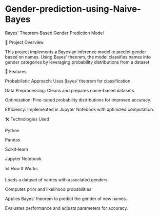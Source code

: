 # Gender-prediction-using-Naive-Bayes
Bayes' Theorem-Based Gender Prediction Model

📌 Project Overview

This project implements a Bayesian inference model to predict gender based on names. Using Bayes' theorem, the model classifies names into gender categories by leveraging probability distributions from a dataset.

🚀 Features

Probabilistic Approach: Uses Bayes' theorem for classification.

Data Preprocessing: Cleans and prepares name-based datasets.

Optimization: Fine-tuned probability distributions for improved accuracy.

Efficiency: Implemented in Jupyter Notebook with optimized computation.

🛠 Technologies Used

Python

Pandas

Scikit-learn

Jupyter Notebook

📊 How It Works

Loads a dataset of names with associated genders.

Computes prior and likelihood probabilities.

Applies Bayes' theorem to predict the gender of new names.

Evaluates performance and adjusts parameters for accuracy.

